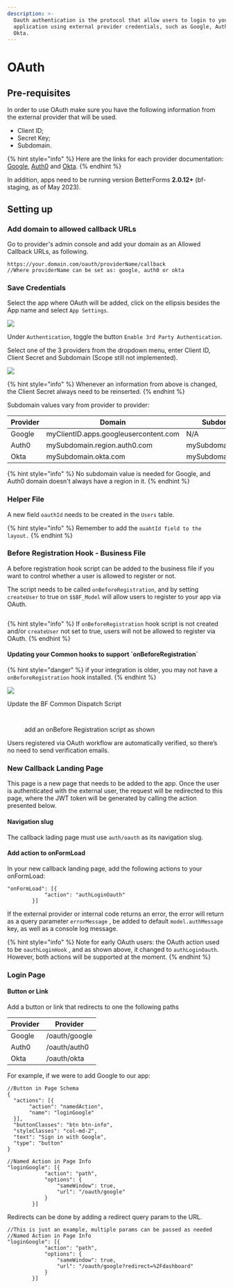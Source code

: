 ```yaml
---
description: >-
  Oauth authentication is the protocol that allow users to login to your
  application using external provider credentials, such as Google, Auth0 or
  Okta.
---
```


# OAuth

## Pre-requisites

In order to use OAuth make sure you have the following information from the external provider that will be used.

* Client ID;
* Secret Key;
* Subdomain.

{% hint style="info" %}
Here are the links for each provider documentation: [Google](https://support.google.com/cloud/answer/6158849?hl=en), [Auth0](https://auth0.com/docs/get-started/auth0-overview/create-applications/regular-web-apps) and [Okta](https://developer.okta.com/docs/guides/).
{% endhint %}



In addition, apps need to be running version BetterForms **2.0.12+** (bf-staging, as of May 2023).

## Setting up

### Add domain to allowed callback URLs

Go to provider's admin console and add your domain as an Allowed Callback URLs, as following.

```
https://your.domain.com/oauth/providerName/callback
//Where providerName can be set as: google, auth0 or okta
```

### Save Credentials

Select the app where OAuth will be added, click on the ellipsis besides the App name and select `App Settings`.

![](<../../.gitbook/assets/image (4) (1).png>)

Under `Authentication`, toggle the button `Enable 3rd Party Authentication`.

Select one of the 3 providers from the dropdown menu, enter Client ID, Client Secret and Subdomain (Scope still not implemented).

![](<../../.gitbook/assets/image (2) (1) (1).png>)

{% hint style="info" %}
Whenever an information from above is changed, the Client Secret always need to be reinserted.
{% endhint %}

Subdomain values vary from provider to provider:

| Provider | Domain                                | Subdomain          |
| -------- | ------------------------------------- | ------------------ |
| Google   | myClientID.apps.googleusercontent.com | N/A                |
| Auth0    | mySubdomain.region.auth0.com          | mySubdomain.region |
| Okta     | mySubdomain.okta.com                  | mySubdomain        |

{% hint style="info" %}
No subdomain value is needed for Google, and Auth0 domain doesn't always have a region in it.
{% endhint %}

### Helper File

A new field `oauthId` needs to be created in the `Users` table.

{% hint style="info" %}
Remember to add the `ouahtId field to the layout.`
{% endhint %}

### Before Registration Hook - Business File

A before registration hook script can be added to the business file if you want  to control whether a user is allowed to register or not.

The script needs to be called `onBeforeRegistration`, and by setting `createUser` to true on `$$BF_Model` will allow users to register to your app via OAuth.

<div align="center">

<img src="../../.gitbook/assets/image (5) (1) (1).png" alt="">

</div>

{% hint style="info" %}
If `onBeforeRegistration` hook script is not created and/or `createUser` not set to true, users will not be allowed to register via OAuth.
{% endhint %}

#### Updating your Common hooks to support \`onBeforeRegistration\`

{% hint style="danger" %}
if your integration is older, you may not have a `onBeforeRegistration` hook installed.
{% endhint %}

![](<../../.gitbook/assets/image (6) (1).png>)

Update the BF Common Dispatch Script

<figure><img src="../../.gitbook/assets/image (10).png" alt=""><figcaption></figcaption></figure>

<figure><img src="../../.gitbook/assets/image (9).png" alt=""><figcaption><p>add an onBefore Registration script as shown</p></figcaption></figure>



Users registered via OAuth workflow are automatically verified, so there’s no need to send verification emails.

### New Callback Landing Page

This page is a new page that needs to be added to the app. Once the user is authenticated with the external user, the request will be redirected to this page, where the JWT token will be generated by calling the action presented below.

#### Navigation slug

The callback lading page must use `auth/oauth` as its navigation slug.

#### Add action to onFormLoad

In your new callback landing page, add the following actions to your onFormLoad:

```
"onFormLoad": [{
            "action": "authLoginOauth"
        }]
```

If the external provider or internal code returns an error, the error will return as a query parameter `errorMessage` , be added to default `model.authMessage` key, as well as a console log message.

{% hint style="info" %}
Note for early OAuth users: the OAuth action used to be `oauthLoginHook` , and as shown above, it changed to `authLoginOauth`. However, both actions will be supported at the moment.
{% endhint %}

### Login Page

#### Button or Link

Add a button or link that redirects to one the following paths

| Provider | Provider      |
| -------- | ------------- |
| Google   | /oauth/google |
| Auth0    | /oauth/auth0  |
| Okta     | /oauth/okta   |

For example, if we were to add  Google to our app:

```
//Button in Page Schema
{
  "actions": [{
       "action": "namedAction",
       "name": "loginGoogle"
  }],
  "buttonClasses": "btn btn-info",
  "styleClasses": "col-md-2",
  "text": "Sign in with Google",
  "type": "button"
}

//Named Action in Page Info
"loginGoogle": [{
            "action": "path",
            "options": {
                "sameWindow": true,
                "url": "/oauth/google"
            }
        }]
```

Redirects can be done by adding a redirect query param to the URL.

```
//This is just an example, multiple params can be passed as needed
//Named Action in Page Info
"loginGoogle": [{
            "action": "path",
            "options": {
                "sameWindow": true,
                "url": "/oauth/google?redirect=%2Fdashboard"
            }
        }]
```
